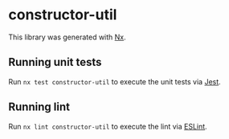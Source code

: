 # constructor-util

This library was generated with [Nx](https://nx.dev).

## Running unit tests

Run `nx test constructor-util` to execute the unit tests via [Jest](https://jestjs.io).

## Running lint

Run `nx lint constructor-util` to execute the lint via [ESLint](https://eslint.org/).
